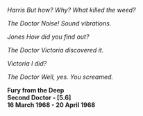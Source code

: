 _Harris_ _But how? Why? What killed the weed?_

_The Doctor_ _Noise! Sound vibrations._

_Jones_ _How did you find out?_

_The Doctor_ _Victoria discovered it._

_Victoria_ _I did?_

_The Doctor_ _Well, yes. You screamed._

**Fury from the Deep  
Second Doctor - [5.6]  
16 March 1968 - 20 April 1968**